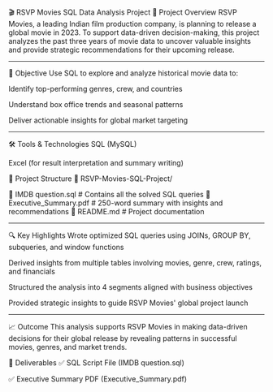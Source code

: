 🎬 RSVP Movies SQL Data Analysis Project
📌 Project Overview
RSVP Movies, a leading Indian film production company, is planning to release a global movie in 2023. To support data-driven decision-making, this project analyzes the past three years of movie data to uncover valuable insights and provide strategic recommendations for their upcoming release.


________________________________________________________________________________________________________________
🧠 Objective
Use SQL to explore and analyze historical movie data to:

Identify top-performing genres, crew, and countries

Understand box office trends and seasonal patterns

Deliver actionable insights for global market targeting

________________________________________________________________________________________________________________

🛠️ Tools & Technologies
SQL (MySQL)

Excel (for result interpretation and summary writing)

📂 Project Structure
📁 RSVP-Movies-SQL-Project/

📄 IMDB question.sql          # Contains all the solved SQL queries
📄 Executive_Summary.pdf      # 250-word summary with insights and recommendations
📄 README.md                  # Project documentation


________________________________________________________________________________________________________________
🔍 Key Highlights
Wrote optimized SQL queries using JOINs, GROUP BY, subqueries, and window functions

Derived insights from multiple tables involving movies, genre, crew, ratings, and financials

Structured the analysis into 4 segments aligned with business objectives

Provided strategic insights to guide RSVP Movies' global project launch


________________________________________________________________________________________________________________
📈 Outcome
This analysis supports RSVP Movies in making data-driven decisions for their global release by revealing patterns in successful movies, genres, and market trends.

📄 Deliverables
✅ SQL Script File (IMDB question.sql)

✅ Executive Summary PDF (Executive_Summary.pdf)
